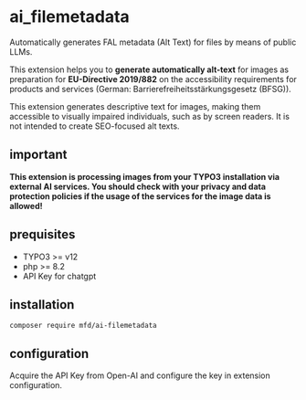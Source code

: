 # ai_filemetadata

Automatically generates FAL metadata (Alt Text) for files by means of public LLMs. 

This extension helps you to **generate automatically alt-text** for images as preparation for **EU-Directive 2019/882** 
on the accessibility requirements for products and services (German: Barrierefreiheitsstärkungsgesetz (BFSG)).

This extension generates descriptive text for images, making them accessible to visually impaired individuals, 
such as by screen readers. It is not intended to create SEO-focused alt texts.

## important

**This extension is processing images from your TYPO3 installation via external AI services. You should check with
your privacy and data protection policies if the usage of the services for the image data is allowed!**

## prequisites

* TYPO3 >= v12
* php >= 8.2
* API Key for chatgpt

## installation

`composer require mfd/ai-filemetadata`

## configuration

Acquire the API Key from Open-AI and configure the key in extension configuration. 

